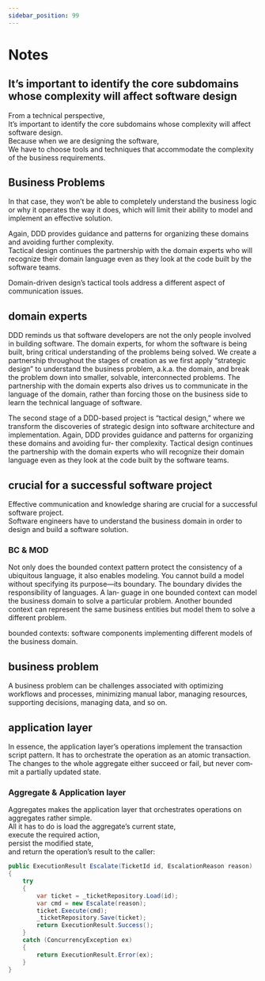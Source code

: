 ```yaml
---
sidebar_position: 99
---
```


# Notes

## It’s important to identify the core subdomains whose complexity will affect software design

From a technical perspective,  
It’s important to identify the core subdomains whose complexity will affect software design.  
Because when we are designing the software,  
We have to choose tools and techniques that accommodate the complexity of the business requirements.

## Business Problems

In that case, they won’t be able to completely understand the business logic or why it operates the way it does, which will limit their ability to model and implement an effective solution.

Again, DDD provides guidance and patterns for organizing these domains and avoiding further complexity.  
Tactical design continues the partnership with the domain experts who will recognize their domain language even as they look at the code built by the software teams.

Domain-driven design’s tactical tools address a different aspect of communication issues.

## domain experts

DDD reminds us that software developers are not the only
people involved in building software.
The domain experts, for whom the software is
being built, bring critical understanding of the problems being solved. We create a
partnership throughout the stages of creation as we first apply “strategic design” to
understand the business problem, a.k.a. the domain, and break the problem down
into smaller, solvable, interconnected problems. The partnership with the domain
experts also drives us to communicate in the language of the domain, rather than
forcing those on the business side to learn the technical language of software.

The second stage of a DDD-based project is “tactical design,” where we transform the
discoveries of strategic design into software architecture and implementation. Again,
DDD provides guidance and patterns for organizing these domains and avoiding fur‐
ther complexity. Tactical design continues the partnership with the domain experts
who will recognize their domain language even as they look at the code built by the
software teams.

## crucial for a successful software project

Effective communication and knowledge sharing are crucial for a successful software project.  
Software engineers have to understand the business domain in order to design and build a software solution.

### BC & MOD

Not only does the bounded context pattern protect the consistency of a ubiquitous
language, it also enables modeling. You cannot build a model without specifying its
purpose—its boundary. The boundary divides the responsibility of languages. A lan‐
guage in one bounded context can model the business domain to solve a particular
problem. Another bounded context can represent the same business entities but
model them to solve a different problem.

bounded contexts: software components implementing different models of the business domain.

## business problem

A business problem can be challenges associated with optimizing workflows and processes, minimizing manual labor, managing resources, supporting decisions, managing data, and so on.

## application layer

In essence, the application layer’s operations implement the transaction script pattern. It has to orchestrate the
operation as an atomic transaction. The changes to the whole aggregate either succeed or fail, but never com‐
mit a partially updated state.

### Aggregate & Application layer

Aggregates makes the application layer that orchestrates operations on aggregates rather simple.  
All it has to do is load the aggregate’s current state,  
execute the required action,  
persist the modified state,  
and return the operation’s result to the caller:

```cs
public ExecutionResult Escalate(TicketId id, EscalationReason reason)
{
    try
    {
        var ticket = _ticketRepository.Load(id);
        var cmd = new Escalate(reason);
        ticket.Execute(cmd);
        _ticketRepository.Save(ticket);
        return ExecutionResult.Success();
    }
    catch (ConcurrencyException ex)
    {
        return ExecutionResult.Error(ex);
    }
}
```
